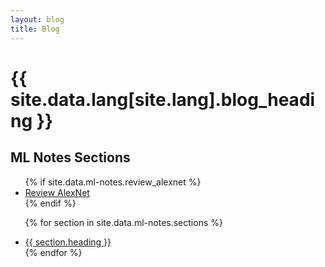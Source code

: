 ```yaml
---
layout: blog
title: Blog
---
```


# {{ site.data.lang[site.lang].blog_heading }}

<h2>ML Notes Sections</h2>
<ul>
  <!-- Link ke Review AlexNet -->
  {% if site.data.ml-notes.review_alexnet %}
    <li>
       <a href="/ml-notes/#review_alexnet">Review AlexNet</a>
    </li>
  {% endif %}

  <!-- Link ke Sections lain -->
  {% for section in site.data.ml-notes.sections %}
    <li>
      <a href="/ml-notes#{{ section.id }}">{{ section.heading }}</a>
    </li>
  {% endfor %}
</ul>
